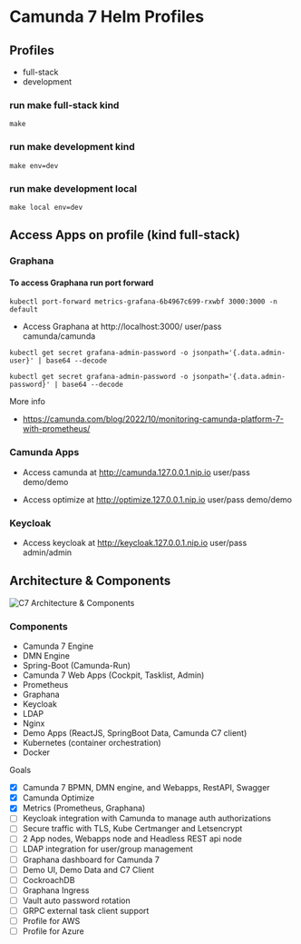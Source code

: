 # Camunda 7 Helm Profiles

## Profiles

- full-stack
- development

### run make full-stack kind

`make`

### run make development kind

`make env=dev`

### run make development local

`make local env=dev`


## Access Apps on profile (kind full-stack)

### Graphana

#### To access Graphana run port forward

`kubectl port-forward metrics-grafana-6b4967c699-rxwbf 3000:3000 -n default`

* Access Graphana at http://localhost:3000/ user/pass camunda/camunda

`kubectl get secret grafana-admin-password -o jsonpath='{.data.admin-user}' | base64 --decode`

`kubectl get secret grafana-admin-password -o jsonpath='{.data.admin-password}' | base64 --decode`

More info
- https://camunda.com/blog/2022/10/monitoring-camunda-platform-7-with-prometheus/

### Camunda Apps
* Access camunda at http://camunda.127.0.0.1.nip.io user/pass demo/demo

* Access optimize at http://optimize.127.0.0.1.nip.io user/pass demo/demo

### Keycloak

* Access keycloak at http://keycloak.127.0.0.1.nip.io user/pass admin/admin   


## Architecture & Components

![C7 Architecture & Components]("https://raw.githubusercontent.com/camunda-community-hub/camunda-7-helm-profiles/44e176e1be9ed8149270973c235aaa4f119ce9cb/static/c7-components.jpg")


### Components
- Camunda 7 Engine
- DMN Engine
- Spring-Boot (Camunda-Run)
- Camunda 7 Web Apps (Cockpit, Tasklist, Admin)
- Prometheus
- Graphana
- Keycloak
- LDAP
- Nginx
- Demo Apps (ReactJS, SpringBoot Data, Camunda C7 client)
- Kubernetes (container orchestration)
- Docker


Goals
- [X] Camunda 7 BPMN, DMN engine, and Webapps, RestAPI, Swagger
- [X] Camunda Optimize
- [X] Metrics (Prometheus, Graphana)
- [ ] Keycloak integration with Camunda to manage auth authorizations
- [ ] Secure traffic with TLS, Kube Certmanger and Letsencrypt
- [ ] 2 App nodes, Webapps node and Headless REST api node  
- [ ] LDAP integration for user/group management
- [ ] Graphana dashboard for Camunda 7
- [ ] Demo UI, Demo Data and C7 Client
- [ ] CockroachDB
- [ ] Graphana Ingress
- [ ] Vault auto password rotation
- [ ] GRPC external task client support
- [ ] Profile for AWS
- [ ] Profile for Azure
